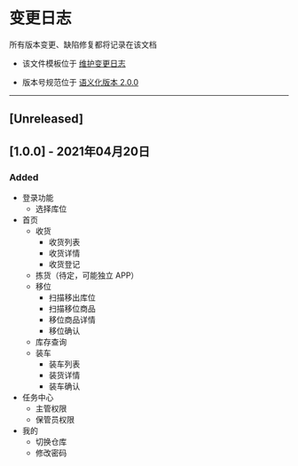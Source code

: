 # 变更日志

所有版本变更、缺陷修复都将记录在该文档

- 该文件模板位于 [维护变更日志](https://keepachangelog.com/zh-CN/1.0.0/)

- 版本号规范位于 [语义化版本 2.0.0](https://semver.org/spec/v2.0.0.html)

---

## [Unreleased]

## [1.0.0] - 2021年04月20日

### Added

- 登录功能
  - 选择库位
- 首页
  - 收货
    - 收货列表
    - 收货详情
    - 收货登记
  - 拣货（待定，可能独立 APP）
  - 移位
    - 扫描移出库位
    - 扫描移位商品
    - 移位商品详情
    - 移位确认
  - 库存查询
  - 装车
    - 装车列表
    - 装货详情
    - 装车确认
- 任务中心
  - 主管权限
  - 保管员权限
- 我的
  - 切换仓库
  - 修改密码
